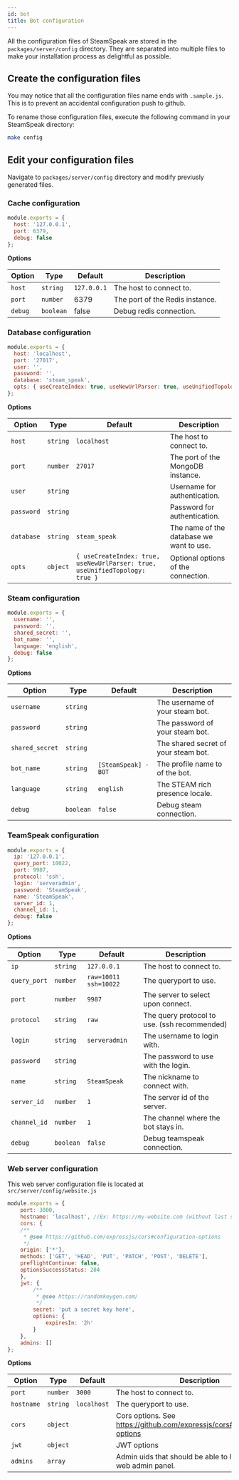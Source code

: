 ```yaml
---
id: bot
title: Bot configuration
---
```


All the configuration files of SteamSpeak are stored in the `packages/server/config` directory. They are separated into multiple files to make your installation process as delightful as possible.

## Create the configuration files

You may notice that all the configuration files name ends with `.sample.js`. This is to prevent an accidental configuration push to github.

To rename those configuration files, execute the following command in your SteamSpeak directory:

```bash
make config
```

## Edit your configuration files
Navigate to `packages/server/config` directory and modify previusly generated files.

### Cache configuration

```javascript
module.exports = {
  host: '127.0.0.1',
  port: 6379,
  debug: false
};
```

**Options**

| Option | Type | Default | Description |
| --- | --- | --- | --- |
| `host` | `string` | `127.0.0.1` | The host to connect to. |
| `port` | `number` | 6379 | The port of the Redis instance. |
| `debug` | `boolean` | false | Debug redis connection. |

### Database configuration

```javascript
module.exports = {
  host: 'localhost',
  port: '27017',
  user: '',
  password: '',
  database: 'steam_speak',
  opts: { useCreateIndex: true, useNewUrlParser: true, useUnifiedTopology: true }
};
```

**Options**

| Option | Type | Default | Description |
| --- | --- | --- | --- |
| `host` | `string` | `localhost` | The host to connect to. |
| `port` | `number` | `27017` | The port of the MongoDB instance. |
| `user` | `string` | | Username for authentication. |
| `password` | `string` | | Password for authentication. |
| `database` | `string` | `steam_speak` | The name of the database we want to use. |
| `opts` | `object` | `{ useCreateIndex: true, useNewUrlParser: true, useUnifiedTopology: true }` | Optional options of the connection. |

### Steam configuration

```javascript
module.exports = {
  username: '',
  password: '',
  shared_secret: '',
  bot_name: '',
  language: 'english',
  debug: false
};
```

**Options**

| Option | Type | Default | Description |
| --- | --- | --- | --- |
| `username` | `string` |  | The username of your steam bot. |
| `password` | `string` |  | The password of your steam bot. |
| `shared_secret` | `string` | | The shared secret of your steam bot. |
| `bot_name` | `string` | `[SteamSpeak] - BOT` | The profile name to of the bot. |
| `language` | `string` | `english` | The STEAM rich presence locale. |
| `debug` | `boolean` | `false` | Debug steam connection. |


### TeamSpeak configuration

```javascript
module.exports = {
  ip: '127.0.0.1',
  query_port: 10022,
  port: 9987,
  protocol: 'ssh',
  login: 'serveradmin',
  password: 'SteamSpeak',
  name: 'SteamSpeak',
  server_id: 1,
  channel_id: 1,
  debug: false
};
```

**Options**

| Option | Type | Default | Description |
| --- | --- | --- | --- |
| `ip` | `string` | `127.0.0.1` | The host to connect to. |
| `query_port` | `number` | `raw=10011 ssh=10022` | The queryport to use. |
| `port` | `number` | `9987` | The server to select upon connect. |
| `protocol` | `string` | `raw` | The query protocol to use. (ssh recommended) |
| `login` | `string` | `serveradmin` | The username to login with. |
| `password` | `string` | | The password to use with the login. |
| `name` | `string` | `SteamSpeak` | The nickname to connect with. |
| `server_id` | `number` | `1` | The server id of the server. |
| `channel_id` | `number` | `1` | The channel where the bot stays in. |
| `debug` | `boolean` | `false` | Debug teamspeak connection. |


### Web server configuration

This web server configuration file is located at `src/server/config/website.js`

```javascript
module.exports = {
	port: 3000,
	hostname: 'localhost', //Ex: https://my-website.com (without last slash)
	cors: {
    /**
     * @see https://github.com/expressjs/cors#configuration-options
     */
    origin: ['*'],
    methods: ['GET', 'HEAD', 'PUT', 'PATCH', 'POST', 'DELETE'],
    preflightContinue: false,
    optionsSuccessStatus: 204
	},
	jwt: {
		/**
		 * @see https://randomkeygen.com/
		 */
		secret: 'put a secret key here',
		options: {
			expiresIn: '2h'
		}
	},
	admins: []
};
```

**Options**

| Option | Type | Default | Description |
| --- | --- | --- | --- |
| `port` | `number` | `3000` | The host to connect to. |
| `hostname` | `string` | `localhost` | The queryport to use. |
| `cors` | `object` |  | Cors options. See https://github.com/expressjs/cors#configuration-options |
| `jwt` | `object` |  | JWT options |
| `admins` | `array` |  | Admin uids that should be able to login into the web admin panel. |
